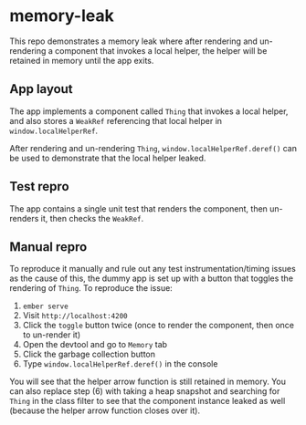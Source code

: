 # memory-leak

This repo demonstrates a memory leak where after rendering and un-rendering a component that invokes a local helper, the helper will be retained in memory until the app exits.

## App layout

The app implements a component called `Thing` that invokes a local helper, and also stores a `WeakRef` referencing that local helper in `window.localHelperRef`.

After rendering and un-rendering `Thing`, `window.localHelperRef.deref()` can be used to demonstrate that the local helper leaked.

## Test repro

The app contains a single unit test that renders the component, then un-renders it, then checks the `WeakRef`.

## Manual repro

To reproduce it manually and rule out any test instrumentation/timing issues as the cause of this, the dummy app is set up with a button that toggles the rendering of `Thing`. To reproduce the issue:

1. `ember serve`
2. Visit `http://localhost:4200`
3. Click the `toggle` button twice (once to render the component, then once to un-render it)
4. Open the devtool and go to `Memory` tab
5. Click the garbage collection button
6. Type `window.localHelperRef.deref()` in the console

You will see that the helper arrow function is still retained in memory. You can also replace step (6) with taking a heap snapshot and searching for `Thing` in the class filter to see that the component instance leaked as well (because the helper arrow function closes over it).

